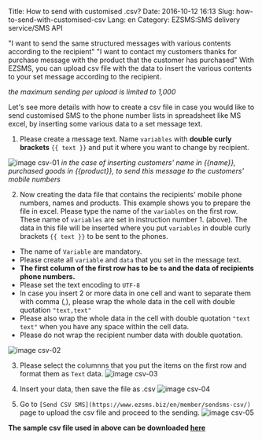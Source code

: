 Title: How to send with customised .csv?
Date: 2016-10-12 16:13
Slug: how-to-send-with-customised-csv
Lang: en
Category: EZSMS:SMS delivery service/SMS API

"I want to send the same structured messages with various contents according to the recipient"
"I want to contact my customers thanks for purchase message with the product that the customer has purchased"
With EZSMS, you can upload csv file with the data to insert the various contents to your set message according to the recipient.

*the maximum sending per upload is limited to 1,000*

Let's see more details with how to create a csv file in case you would like to send customised SMS to the phone number lists in spreadsheet like MS excel, by inserting some various data to a set message text. 

1. Please create a message text. Name `variables` with **double curly brackets** `{{ text }}` and put it where you want to change by recipient.

![image csv-01](/images/csv-01e.png)
_in the case of inserting customers' name in {{name}}, purchased goods in {{product}}, to send this message to the customers' mobile numbers_

2. Now creating the data file that contains the recipients' mobile phone numbers, names and products. This example shows you to prepare the file in excel. Please type the name of the `variables` on the first row. These name of `variables` are set in instruction number 1. (above). The data in this file will be inserted where you put `variables` in double curly brackets `{{ text }}` to be sent to the phones.

* The name of `Variable` are mandatory.
* Please create all `variable` and `data` that you set in the message text.
* **The first column of the first row has to be `to` and the data of recipients phone numbers.**
* Please set the text encoding to `UTF-8` 
* In case you insert 2 or more data in one cell and want to separate them with comma (,), please wrap the whole data in the cell with double quotation `"text,text"`
* Please also wrap the whole data in the cell with double quotation `"text text"` when you have any space within the cell data.
* Please do not wrap the recipient number data with double quotation.

![image csv-02](/images/csv-02.png)

3. Please select the columnns that you put the items on the first row and format them as `Text` data. 
![image csv-03](/images/csv-03.png)

4. Insert your data, then save the file as .csv
![image csv-04](/images/csv-04.png)

5. Go to `[Send CSV SMS](https://www.ezsms.biz/en/member/sendsms-csv/)` page to upload the csv file and proceed to the sending.
![image csv-05](/images/csv-05.png)

__The sample csv file used in above can be downloaded <a href="/images/ezsms_csvsample.csv" download target="_blank">here</a>__

